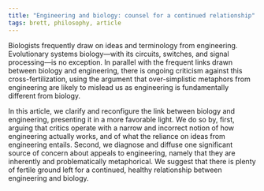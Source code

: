 ```yaml
---
title: "Engineering and biology: counsel for a continued relationship"
tags: brett, philosophy, article
---
```


Biologists frequently draw on ideas and terminology from engineering. Evolutionary systems biology—with its circuits, switches, and signal processing—is no exception. In parallel with the frequent links drawn between biology and engineering, there is ongoing criticism against this cross-fertilization, using the argument that over-simplistic metaphors from engineering are likely to mislead us as engineering is fundamentally different from biology.

In this article, we clarify and reconfigure the link between biology and engineering, presenting it in a more favorable light. We do so by, first, arguing that critics operate with a narrow and incorrect notion of how engineering actually works, and of what the reliance on ideas from engineering entails. Second, we diagnose and diffuse one significant source of concern about appeals to engineering, namely that they are inherently and problematically metaphorical. We suggest that there is plenty of fertile ground left for a continued, healthy relationship between engineering and biology.
